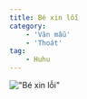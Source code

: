 ```yaml
---
title: Bé xin lỗi
category: 
    - 'Văn mẫu'
    - 'Thoát'
tag:
    - Huhu
---
```

!["Bé xin lỗi"](https://media1.tenor.com/m/G61o-Gyp42UAAAAd/nauuu-eu-quero-sad.gif "Bé xin lỗi")